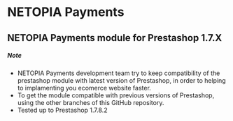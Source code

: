 # NETOPIA Payments
## NETOPIA Payments module for Prestashop 1.7.X


##### Note
* NETOPIA Payments development team try to keep compatibility of the prestashop module with latest version of Prestashop, in order to helping to implamenting you ecomerce website faster.
* To get the module compatible with previous versions of Prestashop, using the other branches of this GitHub repository.
* Tested up to Prestashop 1.7.8.2
